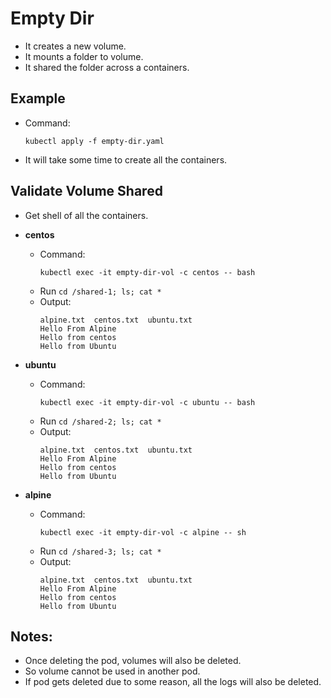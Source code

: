 # <b>Empty Dir</b>
- It creates a new volume.
- It mounts a folder to volume.
- It shared the folder across a containers.

## <b>Example</b>
- Command: 
    ```
    kubectl apply -f empty-dir.yaml
    ```

- It will take some time to create all the containers.

## <b>Validate Volume Shared</b>
- Get shell of all the containers.
- <b>centos</b>
    - Command:
        ```
        kubectl exec -it empty-dir-vol -c centos -- bash
        ```
    - Run `cd /shared-1; ls; cat *`
    - Output:
        ``` 
        alpine.txt  centos.txt  ubuntu.txt
        Hello From Alpine
        Hello from centos
        Hello from Ubuntu
        ```
    
- <b>ubuntu</b>
    - Command:
        ```
        kubectl exec -it empty-dir-vol -c ubuntu -- bash
        ```
    - Run `cd /shared-2; ls; cat *`
    - Output:
        ``` 
        alpine.txt  centos.txt  ubuntu.txt
        Hello From Alpine
        Hello from centos
        Hello from Ubuntu
        ```

- <b>alpine</b>
    - Command:
        ```
        kubectl exec -it empty-dir-vol -c alpine -- sh
        ```
    - Run `cd /shared-3; ls; cat *`
    - Output:
        ``` 
        alpine.txt  centos.txt  ubuntu.txt
        Hello From Alpine
        Hello from centos
        Hello from Ubuntu
        ```

## <b>Notes:</b>
- Once deleting the pod, volumes will also be deleted.
- So volume cannot be used in another pod.
- If pod gets deleted due to some reason, all the logs will also be deleted.